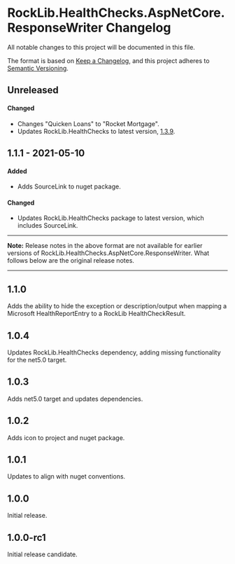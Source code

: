 # RockLib.HealthChecks.AspNetCore.ResponseWriter Changelog

All notable changes to this project will be documented in this file.

The format is based on [Keep a Changelog](https://keepachangelog.com/en/1.0.0/),
and this project adheres to [Semantic Versioning](https://semver.org/spec/v2.0.0.html).

## Unreleased

#### Changed

- Changes "Quicken Loans" to "Rocket Mortgage".
- Updates RockLib.HealthChecks to latest version, [1.3.9](https://github.com/RockLib/RockLib.HealthChecks/blob/main/RockLib.HealthChecks/CHANGELOG.md#139---2021-08-13).

## 1.1.1 - 2021-05-10

#### Added

- Adds SourceLink to nuget package.

#### Changed

- Updates RockLib.HealthChecks package to latest version, which includes SourceLink.

----

**Note:** Release notes in the above format are not available for earlier versions of
RockLib.HealthChecks.AspNetCore.ResponseWriter. What follows below are the original release notes.

----

## 1.1.0

Adds the ability to hide the exception or description/output when mapping a Microsoft HealthReportEntry to a RockLib HealthCheckResult.

## 1.0.4

Updates RockLib.HealthChecks dependency, adding missing functionality for the net5.0 target.

## 1.0.3

Adds net5.0 target and updates dependencies.

## 1.0.2

Adds icon to project and nuget package.

## 1.0.1

Updates to align with nuget conventions.

## 1.0.0

Initial release.

## 1.0.0-rc1

Initial release candidate.
